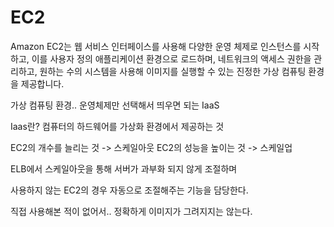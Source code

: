 # EC2

Amazon EC2는 웹 서비스 인터페이스를 사용해 다양한 운영 체제로 인스턴스를 시작하고, 이를 사용자 정의 애플리케이션 환경으로 로드하며, 네트워크의 액세스 권한을 관리하고, 원하는 수의 시스템을 사용해 이미지를 실행할 수 있는 진정한 가상 컴퓨팅 환경을 제공합니다.

가상 컴퓨팅 환경.. 운영체제만 선택해서 띄우면 되는 IaaS

Iaas란? 컴퓨터의 하드웨어를 가상화 환경에서 제공하는 것

EC2의 개수를 늘리는 것 -> 스케일아웃
EC2의 성능을 높이는 것 -> 스케일업

ELB에서 스케일아웃을 통해 서버가 과부화 되지 않게 조절하며

사용하지 않는 EC2의 경우 자동으로 조절해주는 기능을 담당한다.

직접 사용해본 적이 없어서.. 정확하게 이미지가 그려지지는 않는다.

